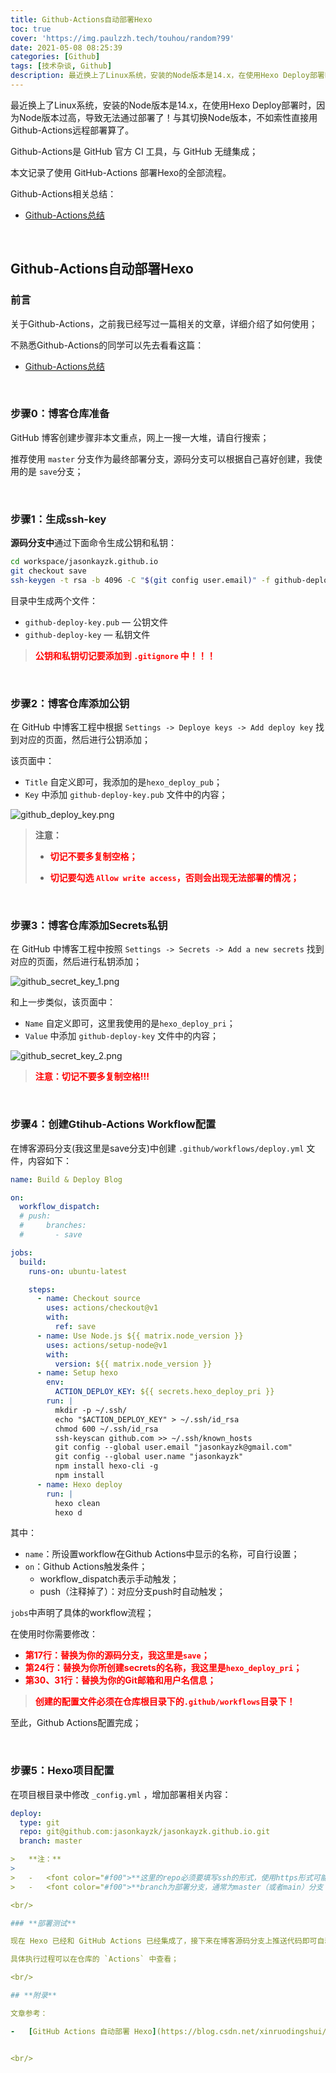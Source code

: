 ```yaml
---
title: Github-Actions自动部署Hexo
toc: true
cover: 'https://img.paulzzh.tech/touhou/random?99'
date: 2021-05-08 08:25:39
categories: [Github]
tags: [技术杂谈, Github]
description: 最近换上了Linux系统，安装的Node版本是14.x，在使用Hexo Deploy部署时，因为Node版本过高，导致无法通过部署了！与其切换Node版本，不如索性直接用Github-Actions远程部署算了。Github-Actions是 GitHub 官方 CI 工具，与 GitHub 无缝集成；本文记录了使用 GitHub-Actions 部署Hexo的全部流程。
---
```


最近换上了Linux系统，安装的Node版本是14.x，在使用Hexo Deploy部署时，因为Node版本过高，导致无法通过部署了！与其切换Node版本，不如索性直接用Github-Actions远程部署算了。

Github-Actions是 GitHub 官方 CI 工具，与 GitHub 无缝集成；

本文记录了使用 GitHub-Actions 部署Hexo的全部流程。

Github-Actions相关总结：

-   [Github-Actions总结](/2020/08/28/Github-Actions总结/)

<br/>

<!--more-->

## **Github-Actions自动部署Hexo**

### **前言**

关于Github-Actions，之前我已经写过一篇相关的文章，详细介绍了如何使用；

不熟悉Github-Actions的同学可以先去看看这篇：

-   [Github-Actions总结](/2020/08/28/Github-Actions总结/)

<br/>

### **步骤0：博客仓库准备**

GitHub 博客创建步骤非本文重点，网上一搜一大堆，请自行搜索；

推荐使用 `master` 分支作为最终部署分支，源码分支可以根据自己喜好创建，我使用的是 `save`分支；

<br/>

### **步骤1：生成ssh-key**

**源码分支中**通过下面命令生成公钥和私钥：

```bash
cd workspace/jasonkayzk.github.io 
git checkout save
ssh-keygen -t rsa -b 4096 -C "$(git config user.email)" -f github-deploy-key -N ""
```

目录中生成两个文件：

-   `github-deploy-key.pub` — 公钥文件
-   `github-deploy-key` — 私钥文件

>   <font color="#f00">**公钥和私钥切记要添加到 `.gitignore` 中！！！**</font>

<br/>

### **步骤2：博客仓库添加公钥**

在 GitHub 中博客工程中根据 `Settings -> Deploye keys -> Add deploy key` 找到对应的页面，然后进行公钥添加；

该页面中：

-   `Title` 自定义即可，我添加的是`hexo_deploy_pub`；
-   `Key` 中添加 `github-deploy-key.pub` 文件中的内容；

![github_deploy_key.png](https://raw.fastgit.org/JasonkayZK/blog_static/master/images/github_deploy_key.png)

>   **注意：**
>
>   -   <font color="#f00">**切记不要多复制空格；**</font>
>
>   -   <font color="#f00">**切记要勾选 `Allow write access`，否则会出现无法部署的情况；**</font>

<br/>

### **步骤3：博客仓库添加Secrets私钥**

在 GitHub 中博客工程中按照 `Settings -> Secrets -> Add a new secrets` 找到对应的页面，然后进行私钥添加；

![github_secret_key_1.png](https://raw.fastgit.org/JasonkayZK/blog_static/master/images/github_secret_key_1.png)

和上一步类似，该页面中：

-   `Name` 自定义即可，这里我使用的是`hexo_deploy_pri`；
-   `Value` 中添加 `github-deploy-key` 文件中的内容；

![github_secret_key_2.png](https://raw.fastgit.org/JasonkayZK/blog_static/master/images/github_secret_key_2.png)

>   <font color="#f00">**注意：切记不要多复制空格!!!**</font>

<br/>

### **步骤4：创建Gtihub-Actions Workflow配置**

在博客源码分支(我这里是save分支)中创建 `.github/workflows/deploy.yml` 文件，内容如下：

```yaml
name: Build & Deploy Blog

on:
  workflow_dispatch:
  # push:
  #     branches:
  #       - save

jobs:
  build:
    runs-on: ubuntu-latest

    steps:
      - name: Checkout source
        uses: actions/checkout@v1
        with:
          ref: save
      - name: Use Node.js ${{ matrix.node_version }}
        uses: actions/setup-node@v1
        with:
          version: ${{ matrix.node_version }}
      - name: Setup hexo
        env:
          ACTION_DEPLOY_KEY: ${{ secrets.hexo_deploy_pri }}
        run: |
          mkdir -p ~/.ssh/
          echo "$ACTION_DEPLOY_KEY" > ~/.ssh/id_rsa
          chmod 600 ~/.ssh/id_rsa
          ssh-keyscan github.com >> ~/.ssh/known_hosts
          git config --global user.email "jasonkayzk@gmail.com"
          git config --global user.name "jasonkayzk"
          npm install hexo-cli -g
          npm install
      - name: Hexo deploy
        run: |
          hexo clean
          hexo d
```

其中：

-   `name`：所设置workflow在Github Actions中显示的名称，可自行设置；
-   `on`：Github Actions触发条件；
    -   workflow_dispatch表示手动触发；
    -   push（注释掉了）：对应分支push时自动触发；

`jobs`中声明了具体的workflow流程；

在使用时你需要修改：

-   <font color="#f00">**第17行：替换为你的源码分支，我这里是`save`；**</font>
-   <font color="#f00">**第24行：替换为你所创建secrets的名称，我这里是`hexo_deploy_pri`；**</font>
-   <font color="#f00">**第30、31行：替换为你的Git邮箱和用户名信息；**</font>

>   <font color="#f00">**创建的配置文件必须在仓库根目录下的`.github/workflows`目录下！**</font>

至此，Github Actions配置完成；

<br/>

### **步骤5：Hexo项目配置**

在项目根目录中修改 `_config.yml` ，增加部署相关内容：

```yaml
deploy:
  type: git
  repo: git@github.com:jasonkayzk/jasonkayzk.github.io.git
  branch: master

>   **注：**
>
>   -   <font color="#f00">**这里的repo必须要填写ssh的形式，使用https形式可能会有问题！**</font>
>   -   <font color="#f00">**branch为部署分支，通常为master（或者main）分支；**</font>

<br/>

### **部署测试**

现在 Hexo 已经和 GitHub Actions 已经集成了，接下来在博客源码分支上推送代码即可自动/手动编译部署；

具体执行过程可以在仓库的 `Actions` 中查看；

<br/>

## **附录**

文章参考：

-   [GitHub Actions 自动部署 Hexo](https://blog.csdn.net/xinruodingshui/article/details/105499161)


<br/>